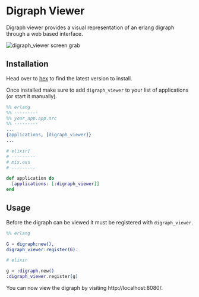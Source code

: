 # Digraph Viewer

Digraph viewer provides a visual representation of an erlang digraph through a web based interface.

![digraph_viewer screen grab](https://s3.amazonaws.com/digraphviewer/digraph_viewer_screen_grab.png)

## Installation

Head over to [hex](https://hex.pm/packages/digraph_viewer) to find the latest version to install.

Once installed make sure to add `digraph_viewer` to your list of applications (or start it manually).

```erlang
%% erlang
%% ---------
%% your_app.app.src
%% ---------
...
{applications, [digraph_viewer]}
...
```

```elixir
# elixir]
# ---------
# mix.exs
# ---------

def application do
  [applications: [:digraph_viewer]]
end
```

## Usage

Before the digraph can be viewed it must be registered with `digraph_viewer`.

```erlang
%% erlang

G = digraph:new(),
digraph_viewer:register(G).
```

```elixir
# elixir

g = :digraph.new()
:digraph_viewer.register(g)
```

You can now view the digraph by visiting http://localhost:8080/.